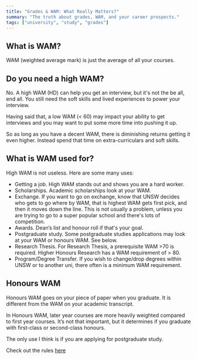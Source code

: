 ```yaml
---
title: "Grades & WAM: What Really Matters?"
summary: "The truth about grades, WAM, and your career prospects."
tags: ["university", "study", "grades"]
---
```

## What is WAM?

WAM (weighted average mark) is just the average of all your courses. 

## Do you need a high WAM?

No. A high WAM (HD) can help you get an interview, but it's not the be all, end all. You still need the soft skills and lived experiences to power your interview. 

Having said that, a low WAM (&lt; 60) may impact your ability to get interviews and you may want to put some more time into pushing it up. 

So as long as you have a decent WAM, there is diminishing returns getting it even higher. Instead spend that time on extra-curriculars and soft skills. 

## What is WAM used for?

High WAM is not useless. Here are some many uses:


* Getting a job. High WAM stands out and shows you are a hard worker. 
* Scholarships. Academic scholarships look at your WAM. 
* Exchange. If you want to go on exchange, know that UNSW decides who gets to go where by WAM, that is highest WAM gets first pick, and then it moves down the line. This is not usually a problem, unless you are trying to go to a super popular school and there's lots of competition. 
* Awards. Dean’s list and honour roll if that's your goal. 
* Postgraduate study. Some postgraduate studies applications may look at your WAM or honours WAM. See below. 
* Research Thesis. For Research Thesis, a prerequisite WAM >70 is required. Higher Honours Research has a WAM requirement of > 80.
* Program/Degree Transfer. If you wish to change/drop degrees within UNSW or to another uni, there often is a minimum WAM requirement. 

## Honours WAM

Honours WAM goes on your piece of paper when you graduate. It is different from the WAM on your academic transcript. 

In Honours WAM, later year courses are more heavily weighted compared to first year courses. It’s not that important, but it determines if you graduate with first-class or second-class honours. 

The only use I think is if you are applying for postgraduate study. 

Check out the rules [here](https://www.unsw.edu.au/engineering/student-life/academic-information/bachelor-of-engineering-honours-program-rules-) 

